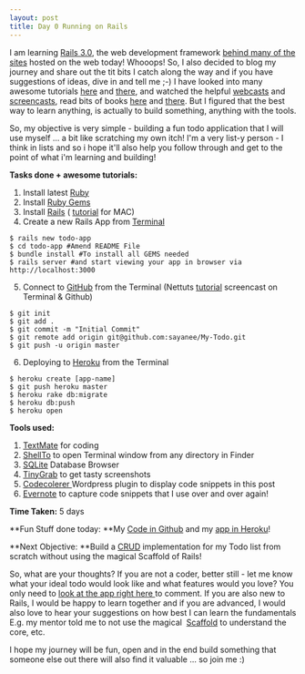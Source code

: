 ```yaml
---
layout: post
title: Day 0 Running on Rails
---
```

I am learning [Rails 3.0](http://rubyonrails.org/), the web development framework [behind many of the sites](http://rubyonrails.org/applications) hosted on the web today! Whooops! So, I also decided to blog my journey and share out the tit bits I catch along the way and if you have suggestions of ideas, dive in and tell me ;-) I have looked into many awesome tutorials [here](http://ruby.railstutorial.org/ruby-on-rails-tutorial-book) and [there](http://guides.rubyonrails.org/), and watched the helpful [webcasts](http://railscasts.com/) and [screencasts](http://net.tutsplus.com/tutorials/ruby/learn-ruby-on-rails-from-scratch-week-1/), read bits of books [here](http://pragprog.com/titles/rails3/agile-web-development-with-rails) and [there](http://tr3w.com/). But I figured that the best way to learn anything, is actually to build something, anything with the tools.

So, my objective is very simple - building a fun todo application that I will use myself ... a bit like scratching my own itch! I'm a very list-y person - I think in lists and so i hope it'll also help you follow through and get to the point of what i'm learning and building!

**Tasks done + awesome tutorials:**

1. Install latest [Ruby](http://www.ruby-lang.org/en/downloads/)
2. Install [Ruby Gems](http://rubygems.org/pages/download)
3. Install [Rails](http://rubyonrails.org/download) ( [tutorial](http://pragmaticstudio.com/blog/2010/9/23/install-rails-ruby-mac) for MAC)
4. Create a new Rails App from [Terminal](http://guides.macrumors.com/Terminal)

```
$ rails new todo-app
$ cd todo-app #Amend README File
$ bundle install #To install all GEMS needed
$ rails server #and start viewing your app in browser via http://localhost:3000
```

5. Connect to [GitHub](https://github.com/) from the Terminal (Nettuts [tutorial](http://net.tutsplus.com/tutorials/tools-and-tips/terminal-git-and-github-for-the-rest-of-us-screencast/) screencast on Terminal & Github)

```
$ git init
$ git add .
$ git commit -m "Initial Commit"
$ git remote add origin git@github.com:sayanee/My-Todo.git
$ git push -u origin master
```

6. Deploying to [Heroku](http://www.heroku.com/) from the Terminal

```
$ heroku create [app-name]
$ git push heroku master
$ heroku rake db:migrate
$ heroku db:push
$ heroku open
```

**Tools used:**

1. [TextMate](http://macromates.com/) for coding
2. [ShellTo](http://www.macupdate.com/app/mac/37321/shellto) to open Terminal window from any directory in Finder
3. [SQLite](http://sqlitebrowser.sourceforge.net/) Database Browser
4. [TinyGrab](http://www.tinygrab.com/) to get tasty screenshots
5. [Codecolerer ](http://kpumuk.info/projects/wordpress-plugins/codecolorer/#supported_languages)Wordpress plugin to display code snippets in this post
6. [Evernote](http://www.evernote.com/) to capture code snippets that I use over and over again!

**Time Taken:** 5 days

**Fun Stuff done today: **My [Code in Github](https://github.com/sayanee/My-Todo) and my [app in Heroku](http://my-todo.heroku.com/)!

**Next Objective: **Build a [CRUD](http://en.wikipedia.org/wiki/Create,_read,_update_and_delete) implementation for my Todo list from scratch without using the magical Scaffold of Rails!

So, what are your thoughts? If you are not a coder, better still - let me know what your ideal todo would look like and what features would you love? You only need to [look at the app right here ](http://my-todo.heroku.com/)to comment. If you are also new to Rails, I would be happy to learn together and if you are advanced, I would also love to hear your suggestions on how best I can learn the fundamentals E.g. my mentor told me to not use the magical  [Scaffold](http://www.viget.com/extend/rails-3-generators-scaffolding/) to understand the core, etc.

I hope my journey will be fun, open and in the end build something that someone else out there will also find it valuable ... so join me :)
